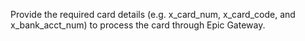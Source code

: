 Provide the required card details (e.g. x_card_num, x_card_code, and x_bank_acct_num) to process the card through Epic Gateway.